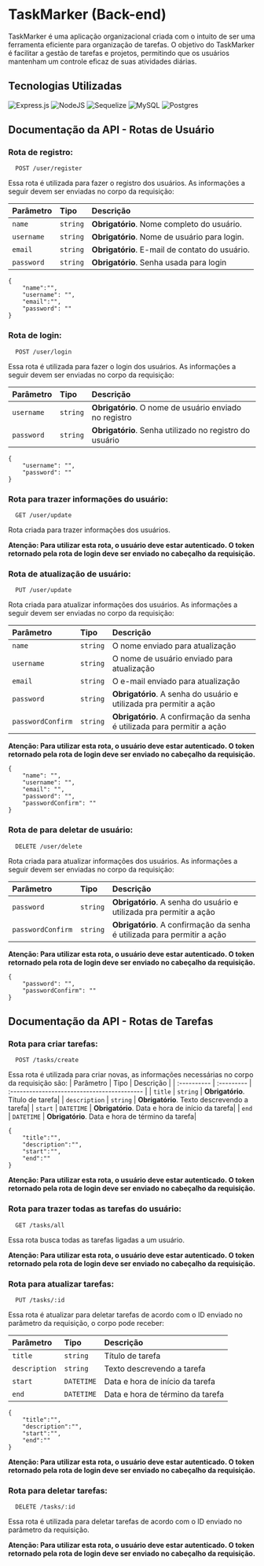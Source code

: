 
# TaskMarker (Back-end)

TaskMarker é uma aplicação organizacional criada com o intuito de ser uma ferramenta eficiente para organização de tarefas. O objetivo do TaskMarker é facilitar a gestão de tarefas e projetos, permitindo que os usuários mantenham um controle eficaz de suas atividades diárias.




## Tecnologias Utilizadas

![Express.js](https://img.shields.io/badge/express.js-%23404d59.svg?style=for-the-badge&logo=express&logoColor=%2361DAFB)
![NodeJS](https://img.shields.io/badge/node.js-6DA55F?style=for-the-badge&logo=node.js&logoColor=white)
![Sequelize](https://img.shields.io/badge/Sequelize-52B0E7?style=for-the-badge&logo=Sequelize&logoColor=white)
![MySQL](https://img.shields.io/badge/mysql-4479A1.svg?style=for-the-badge&logo=mysql&logoColor=white)
![Postgres](https://img.shields.io/badge/postgres-%23316192.svg?style=for-the-badge&logo=postgresql&logoColor=white)

## Documentação da API - Rotas de Usuário

### Rota de registro:
```http
  POST /user/register
```
Essa rota é utilizada para fazer o registro dos usuários. As informações a seguir devem ser enviadas no corpo da requisição:

| Parâmetro   | Tipo       | Descrição                           |
| :---------- | :--------- | :---------------------------------- |
| `name` | `string` | **Obrigatório**. Nome completo do usuário.|
| `username` | `string` | **Obrigatório**. Nome de usuário para login.|
| `email` | `string` | **Obrigatório**. E-mail de contato do usuário.|
| `password` | `string` | **Obrigatório**.  Senha usada para login|

```
{
    "name":"",
    "username": "",
    "email":"",
    "password": ""
}
```

### Rota de login:

```http
  POST /user/login
```
Essa rota é utilizada para fazer o login dos usuários. As informações a seguir devem ser enviadas no corpo da requisição:

| Parâmetro   | Tipo       | Descrição                                   |
| :---------- | :--------- | :------------------------------------------ |
| `username`      | `string` | **Obrigatório**. O nome de usuário enviado no registro|
| `password`      | `string` | **Obrigatório**. Senha utilizado no registro do usuário|


```
{
    "username": "",
    "password": ""
}
```

### Rota para trazer informações do usuário:
```http
  GET /user/update
```

Rota criada para trazer informações dos usuários.

**Atenção: Para utilizar esta rota, o usuário deve estar autenticado. O token retornado pela rota de login deve ser enviado no cabeçalho da requisição.**


### Rota de atualização de usuário:
```http
  PUT /user/update
```

Rota criada para atualizar informações dos usuários. As informações a seguir devem ser enviadas no corpo da requisição:

| Parâmetro   | Tipo       | Descrição                                   |
| :---------- | :--------- | :------------------------------------------ |
| `name`      | `string` |O nome enviado para atualização|
| `username`      | `string` |O nome de usuário enviado para atualização|
| `email`      | `string` |O e-mail enviado para atualização|
| `password`      | `string` | **Obrigatório**. A senha do usuário e utilizada pra permitir a ação|
| `passwordConfirm`      | `string` | **Obrigatório**. A confirmação da senha é utilizada para permitir a ação|

**Atenção: Para utilizar esta rota, o usuário deve estar autenticado. O token retornado pela rota de login deve ser enviado no cabeçalho da requisição.**

```
{
    "name": "",
    "username": "",
    "email": "",
    "password": "",
    "passwordConfirm": ""
}
```

### Rota de para deletar de usuário:
```http
  DELETE /user/delete
```

Rota criada para atualizar informações dos usuários. As informações a seguir devem ser enviadas no corpo da requisição:

| Parâmetro   | Tipo       | Descrição                                   |
| :---------- | :--------- | :------------------------------------------ |
| `password`      | `string` | **Obrigatório**. A senha do usuário e utilizada pra permitir a ação|
| `passwordConfirm`      | `string` | **Obrigatório**. A confirmação da senha é utilizada para permitir a ação|

**Atenção: Para utilizar esta rota, o usuário deve estar autenticado. O token retornado pela rota de login deve ser enviado no cabeçalho da requisição.**

```
{
    "password": "",
    "passwordConfirm": ""
}
```

## Documentação da API - Rotas de Tarefas

### Rota para criar tarefas:
```http
  POST /tasks/create
```

Essa rota é utilizada para criar novas, as informações necessárias no corpo da requisição são:
| Parâmetro   | Tipo       | Descrição                                   |
| :---------- | :--------- | :------------------------------------------ |
| `title`      | `string` | **Obrigatório**. Título de tarefa|
| `description`      | `string` | **Obrigatório**. Texto descrevendo a tarefa|
| `start`      | `DATETIME` | **Obrigatório**. Data e hora de início da tarefa|
| `end`      | `DATETIME` | **Obrigatório**. Data e hora de término  da tarefa|

```
{
    "title":"",
    "description":"",
    "start":"",
    "end":""
}
```
**Atenção: Para utilizar esta rota, o usuário deve estar autenticado. O token retornado pela rota de login deve ser enviado no cabeçalho da requisição.**

### Rota para trazer todas as tarefas do usuário:

```http
  GET /tasks/all
```
Essa rota busca todas as tarefas ligadas a um usuário.

**Atenção: Para utilizar esta rota, o usuário deve estar autenticado. O token retornado pela rota de login deve ser enviado no cabeçalho da requisição.**


### Rota para atualizar tarefas:
```http
  PUT /tasks/:id
```
Essa rota é atualizar para deletar tarefas de acordo com o ID enviado no parâmetro da requisição, o corpo pode receber:

| Parâmetro   | Tipo       | Descrição                                   |
| :---------- | :--------- | :------------------------------------------ |
| `title`      | `string` |Título de tarefa|
| `description`      | `string` |Texto descrevendo a tarefa|
| `start`      | `DATETIME` |Data e hora de início da tarefa|
| `end`      | `DATETIME` |Data e hora de término  da tarefa|

```
{
    "title":"",
    "description":"",
    "start":"",
    "end":""
}
```
**Atenção: Para utilizar esta rota, o usuário deve estar autenticado. O token retornado pela rota de login deve ser enviado no cabeçalho da requisição.**

### Rota para deletar tarefas:
```http
  DELETE /tasks/:id
```

Essa rota é utilizada para deletar tarefas de acordo com o ID enviado no parâmetro da requisição. 

**Atenção: Para utilizar esta rota, o usuário deve estar autenticado. O token retornado pela rota de login deve ser enviado no cabeçalho da requisição.**

